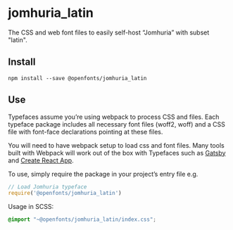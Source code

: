 
# jomhuria_latin

The CSS and web font files to easily self-host “Jomhuria” with subset "latin".

## Install

`npm install --save @openfonts/jomhuria_latin`

## Use

Typefaces assume you’re using webpack to process CSS and files. Each typeface
package includes all necessary font files (woff2, woff) and a CSS file with
font-face declarations pointing at these files.

You will need to have webpack setup to load css and font files. Many tools built
with Webpack will work out of the box with Typefaces such as [Gatsby](https://github.com/gatsbyjs/gatsby)
and [Create React App](https://github.com/facebookincubator/create-react-app).

To use, simply require the package in your project’s entry file e.g.

```javascript
// Load Jomhuria typeface
require('@openfonts/jomhuria_latin')
```

Usage in SCSS:
```scss
@import "~@openfonts/jomhuria_latin/index.css";
```
